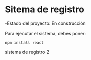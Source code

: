 <h1>Sitema de registro</h1>

-Estado del proyecto: En construcción

Para ejecutar el sistema, debes poner:

```npm install react```

sistema de registro 2
